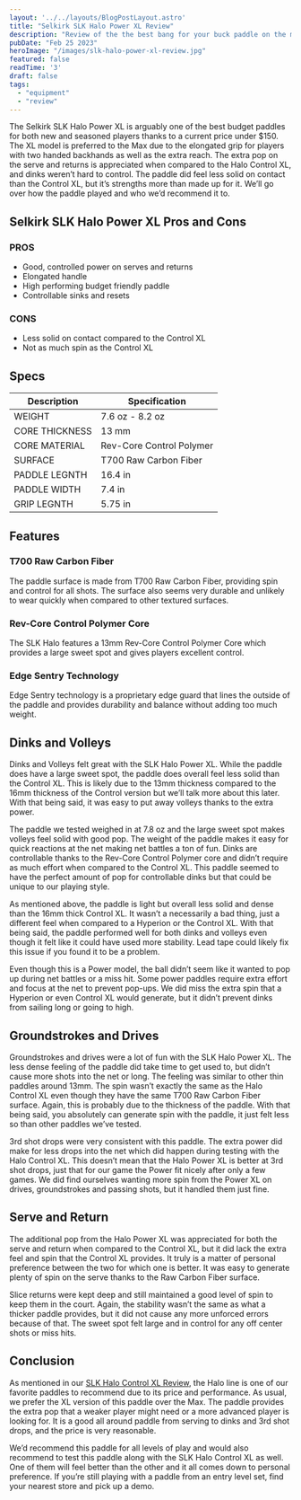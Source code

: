 ```yaml
---
layout: '../../layouts/BlogPostLayout.astro'
title: "Selkirk SLK Halo Power XL Review"
description: "Review of the the best bang for your buck paddle on the market today!"
pubDate: "Feb 25 2023"
heroImage: "/images/slk-halo-power-xl-review.jpg"
featured: false
readTime: '3'
draft: false
tags: 
  - "equipment"
  - "review"
---
```


The Selkirk SLK Halo Power XL is arguably one of the best budget paddles for both new and seasoned players thanks to a current price under $150. The XL model is preferred to the Max due to the elongated grip for players with two handed backhands as well as the extra reach. The extra pop on the serve and returns is appreciated when compared to the Halo Control XL, and dinks weren’t hard to control. The paddle did feel less solid on contact than the Control XL, but it’s strengths more than made up for it. We’ll go over how the paddle played and who we’d recommend it to.

## Selkirk SLK Halo Power XL Pros and Cons
### PROS
- Good, controlled power on serves and returns
- Elongated handle
- High performing budget friendly paddle
- Controllable sinks and resets

### CONS
- Less solid on contact compared to the Control XL
- Not as much spin as the Control XL

## Specs
| Description      | Specification  |
| ----------- | ----------- |
| WEIGHT | 7.6 oz - 8.2 oz |
| CORE THICKNESS | 13 mm |
| CORE MATERIAL  | Rev-Core Control Polymer |
| SURFACE | T700 Raw Carbon Fiber |
| PADDLE LEGNTH | 16.4 in |
| PADDLE WIDTH | 7.4 in |
| GRIP LEGNTH | 5.75 in |

## Features
### T700 Raw Carbon Fiber

The paddle surface is made from T700 Raw Carbon Fiber, providing spin and control for all shots. The surface also seems very durable and unlikely to wear quickly when compared to other textured surfaces.

### Rev-Core Control Polymer Core

The SLK Halo features a 13mm Rev-Core Control Polymer Core which provides a large sweet spot and gives players excellent control. 

### Edge Sentry Technology

Edge Sentry technology is a proprietary edge guard that lines the outside of the paddle and provides durability and balance without adding too much weight.

## Dinks and Volleys

Dinks and Volleys felt great with the SLK Halo Power XL. While the paddle does have a large sweet spot, the paddle does overall feel less solid than the Control XL. This is likely due to the 13mm thickness compared to the 16mm thickness of the Control version but we’ll talk more about this later. With that being said, it was easy to put away volleys thanks to the extra power. 

The paddle we tested weighed in at 7.8 oz and the large sweet spot makes volleys feel solid with good pop. The weight of the paddle makes it easy for quick reactions at the net making net battles a ton of fun. Dinks are controllable thanks to the Rev-Core Control Polymer core and didn’t require as much effort when compared to the Control XL. This paddle seemed to have the perfect amount of pop for controllable dinks but that could be unique to our playing style.

As mentioned above, the paddle is light but overall less solid and dense than the 16mm thick Control XL. It wasn’t a necessarily a bad thing, just a different feel when compared to a Hyperion or the Control XL. With that being said, the paddle performed well for both dinks and volleys even though it felt like it could have used more stability. Lead tape could likely fix this issue if you found it to be a problem.

Even though this is a Power model, the ball didn’t seem like it wanted to pop up during net battles or a miss hit. Some power paddles require extra effort and focus at the net to prevent pop-ups. We did miss the extra spin that a Hyperion or even Control XL would generate, but it didn’t prevent dinks from sailing long or going to high.

## Groundstrokes and Drives

Groundstrokes and drives were a lot of fun with the SLK Halo Power XL. The less dense feeling of the paddle did take time to get used to, but didn’t cause more shots into the net or long. The feeling was similar to other thin paddles around 13mm. The spin wasn’t exactly the same as the Halo Control XL even though they have the same T700 Raw Carbon Fiber surface. Again, this is probably due to the thickness of the paddle. With that being said, you absolutely can generate spin with the paddle, it just felt less so than other paddles we’ve tested. 

3rd shot drops were very consistent with this paddle. The extra power did make for less drops into the net which did happen during testing with the Halo Control XL. This doesn’t mean that the Halo Power XL is better at 3rd shot drops, just that for our game the Power fit nicely after only a few games. We did find ourselves wanting more spin from the Power XL on drives, groundstrokes and passing shots, but it handled them just fine.

## Serve and Return

The additional pop from the Halo Power XL was appreciated for both the serve and return when compared to the Control XL, but it did lack the extra feel and spin that the Control XL provides. It truly is a matter of personal preference between the two for which one is better. It was easy to generate plenty of spin on the serve thanks to the Raw Carbon Fiber surface. 

Slice returns were kept deep and still maintained a good level of spin to keep them in the court. Again, the stability wasn’t the same as what a thicker paddle provides, but it did not cause any more unforced errors because of that. The sweet spot felt large and in control for any off center shots or miss hits.

## Conclusion

As mentioned in our <a href="/blog/selkirk-slk-halo-control-xl-review">SLK Halo Control XL Review</a>, the Halo line is one of our favorite paddles to recommend due to its price and performance. As usual, we prefer the XL version of this paddle over the Max. The paddle provides the extra pop that a weaker player might need or a more advanced player is looking for. It is a good all around paddle from serving to dinks and 3rd shot drops, and the price is very reasonable.

We’d recommend this paddle for all levels of play and would also recommend to test this paddle along with the SLK Halo Control XL as well. One of them will feel better than the other and it all comes down to personal preference. If you’re still playing with a paddle from an entry level set, find your nearest store and pick up a demo.